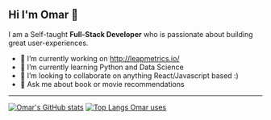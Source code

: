 ## Hi I'm Omar 👋

I am a Self-taught **Full-Stack Developer** who is passionate about building great user-experiences.

- 🔭 I’m currently working on http://leapmetrics.io/
- 🌱 I’m currently learning Python and Data Science
- 👯 I’m looking to collaborate on anything React/Javascript based :)
- 💬 Ask me about book or movie recommendations

---
[![Omar's GitHub stats](https://github-readme-stats.vercel.app/api?username=omarmosid)](https://github.com/omarmosid/github-readme-stats)
[![Top Langs Omar uses](https://github-readme-stats.vercel.app/api/top-langs/?username=omarmosid)](https://github.com/omarmosid/github-readme-stats)
